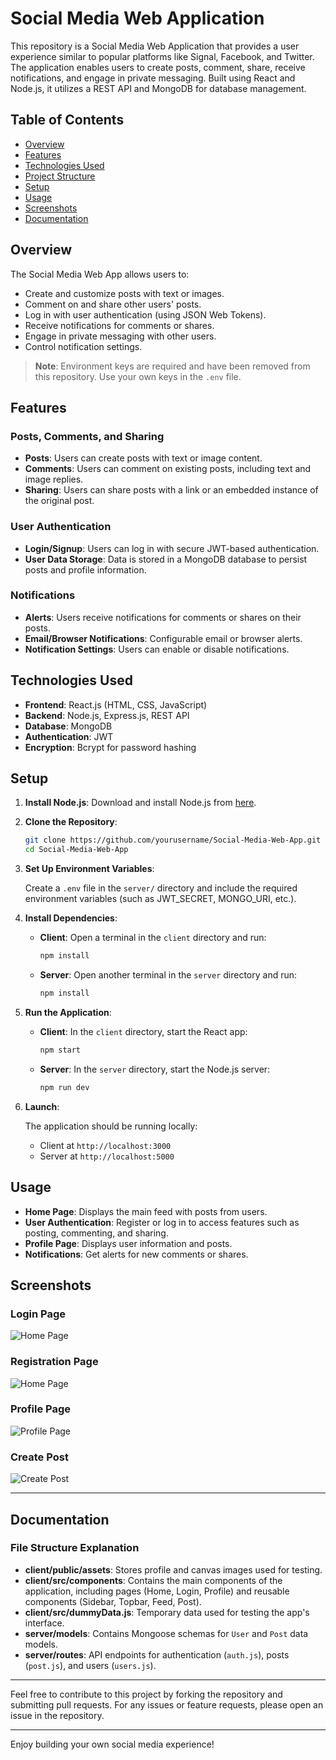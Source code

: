 # Social Media Web Application

This repository is a Social Media Web Application that provides a user experience similar to popular platforms like Signal, Facebook, and Twitter. The application enables users to create posts, comment, share, receive notifications, and engage in private messaging. Built using React and Node.js, it utilizes a REST API and MongoDB for database management.

## Table of Contents

- [Overview](#overview)
- [Features](#features)
- [Technologies Used](#technologies-used)
- [Project Structure](#project-structure)
- [Setup](#setup)
- [Usage](#usage)
- [Screenshots](#screenshots)
- [Documentation](#documentation)

## Overview

The Social Media Web App allows users to:

- Create and customize posts with text or images.
- Comment on and share other users' posts.
- Log in with user authentication (using JSON Web Tokens).
- Receive notifications for comments or shares.
- Engage in private messaging with other users.
- Control notification settings.

> **Note**: Environment keys are required and have been removed from this repository. Use your own keys in the `.env` file.

## Features

### Posts, Comments, and Sharing

- **Posts**: Users can create posts with text or image content.
- **Comments**: Users can comment on existing posts, including text and image replies.
- **Sharing**: Users can share posts with a link or an embedded instance of the original post.

### User Authentication

- **Login/Signup**: Users can log in with secure JWT-based authentication.
- **User Data Storage**: Data is stored in a MongoDB database to persist posts and profile information.

### Notifications

- **Alerts**: Users receive notifications for comments or shares on their posts.
- **Email/Browser Notifications**: Configurable email or browser alerts.
- **Notification Settings**: Users can enable or disable notifications.

## Technologies Used

- **Frontend**: React.js (HTML, CSS, JavaScript)
- **Backend**: Node.js, Express.js, REST API
- **Database**: MongoDB
- **Authentication**: JWT
- **Encryption**: Bcrypt for password hashing


## Setup

1. **Install Node.js**: Download and install Node.js from [here](https://nodejs.org/en/download/).

2. **Clone the Repository**:

    ```bash
    git clone https://github.com/yourusername/Social-Media-Web-App.git
    cd Social-Media-Web-App
    ```

3. **Set Up Environment Variables**:

   Create a `.env` file in the `server/` directory and include the required environment variables (such as JWT_SECRET, MONGO_URI, etc.).

4. **Install Dependencies**:

    - **Client**: Open a terminal in the `client` directory and run:
    
        ```bash
        npm install
        ```

    - **Server**: Open another terminal in the `server` directory and run:
    
        ```bash
        npm install
        ```

5. **Run the Application**:

   - **Client**: In the `client` directory, start the React app:
    
        ```bash
        npm start
        ```

   - **Server**: In the `server` directory, start the Node.js server:
    
        ```bash
        npm run dev
        ```

6. **Launch**:

   The application should be running locally:
   
    - Client at `http://localhost:3000`
    - Server at `http://localhost:5000`

## Usage

- **Home Page**: Displays the main feed with posts from users.
- **User Authentication**: Register or log in to access features such as posting, commenting, and sharing.
- **Profile Page**: Displays user information and posts.
- **Notifications**: Get alerts for new comments or shares.

## Screenshots

### Login Page

![Home Page](https://github.com/user-attachments/assets/7b5e6138-16a2-418e-9870-112ec6dca986)

### Registration Page

![Home Page](https://github.com/user-attachments/assets/ba4dd308-d493-4bcd-9da0-220855a4ae98)

### Profile Page

![Profile Page](https://github.com/user-attachments/assets/c4a5e62a-5383-41a5-ab11-3f6940bcb77b)


### Create Post

![Create Post](https://github.com/user-attachments/assets/6017b401-72b6-40f4-9763-193ae2b62875)


---

## Documentation

### File Structure Explanation

- **client/public/assets**: Stores profile and canvas images used for testing.
- **client/src/components**: Contains the main components of the application, including pages (Home, Login, Profile) and reusable components (Sidebar, Topbar, Feed, Post).
- **client/src/dummyData.js**: Temporary data used for testing the app's interface.
- **server/models**: Contains Mongoose schemas for `User` and `Post` data models.
- **server/routes**: API endpoints for authentication (`auth.js`), posts (`post.js`), and users (`users.js`).

---

Feel free to contribute to this project by forking the repository and submitting pull requests. For any issues or feature requests, please open an issue in the repository.

---

Enjoy building your own social media experience!


